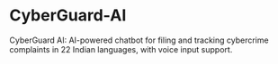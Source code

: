 # CyberGuard-AI
 CyberGuard AI: AI-powered chatbot for filing and tracking cybercrime complaints in 22 Indian languages, with voice input support.
